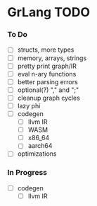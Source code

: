 # GrLang TODO

### To Do
- [ ] structs, more types
- [ ] memory, arrays, strings
- [ ] pretty print graph/IR
- [ ] eval n-ary functions
- [ ] better parsing errors
- [ ] optional(?) "," and ";"
- [ ] cleanup graph cycles
- [ ] lazy phi
- [ ] codegen
  - [ ] llvm IR
  - [ ] WASM
  - [ ] x86_64
  - [ ] aarch64
- [ ] optimizations

### In Progress
- [ ] codegen
  - [ ] llvm IR
